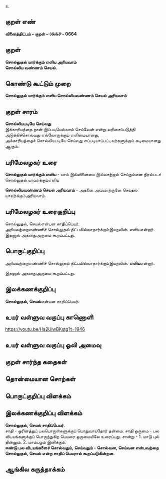 உ

## குறள் எண் 

**வினைத்திட்பம் – குறள் – ௦௬௬௪ - 0664**

## குறள் 

**சொல்லுதல் யார்க்கும் எளிய அரியவாம்  
சொல்லிய வண்ணம் செயல்.**  

## கொண்டு கூட்டும் முறை

**சொல்லுதல் யார்க்கும் எளிய சொல்லியவண்ணம் செயல் அரியவாம்**  

## குறள் சாரம் 

**சொல்லியபடியே செய்வது**  
இக்காரியத்தை நான் இப்படியெல்லாம் செய்வேன் என்று வரிசைப்படுத்தி அடுக்கிச்சொல்வது எல்லோருக்கும் எளிமையானது,  
அக்காரியத்தைச் சொல்லியபடியே செய்வது எப்படியாப்பட்டவர்களுக்கும் கடிமையானது ஆகும்.  

## பரிமேலழகர் உரை

**சொல்லுதல் யார்க்கும் எளிய** - யாம் இவ்வினையை இவ்வாற்றால் செய்தும்என நிரல்படச் சொல்லுதல் யாவர்க்கும்எளிய  

**சொல்லியவண்ணம் செயல் அரியவாம்** - அதனை அவ்வாற்றானே செய்தல் யாவர்க்கும்அரியவாம். 

## பரிமேலழகர் உரைகுறிப்பு   

சொல்லுதல், செயல்என்பன சாதிப்பெயர்.  
அரியவற்றைஎண்ணிச் சொல்லுதல் திட்பமில்லாதார்க்கும்இயறலின். எளியஎன்றார்.  
இதனால் அதனதுஅருமை கூறப்பட்டது.  

## பொருட்குறிப்பு 

அரியவற்றைஎண்ணிச் சொல்லுதல் திட்பமில்லாதார்க்கும்இயறலின். **எளிய**என்றார்.  

இதனால் அதனதுஅருமை கூறப்பட்டது.  

## இலக்கணக்குறிப்பு  

**சொல்லுதல், செயல்**என்பன சாதிப்பெயர்.    

## உயர் வள்ளுவ வகுப்பு காணொளி

https://youtu.be/Ha2UiwBKstg?t=1946 

## உயர் வள்ளுவ வகுப்பு ஒலி அமைவு 

 
## குறள் சார்ந்த கதைகள் 


## தொன்மையான சொற்கள்


## பொருட்குறிப்பு விளக்கம்


## இலக்கணக்குறிப்பு விளக்கம்

**சொல்லுதல், செயல் சாதிப்பெயர்**.    
சாதி - ஓரினத்துப் பலபொருள்களுக்குப் பொதுவாயதோர் தன்மை.
சாதி ஒருமை - பல விடயங்களுக்குப் பொருந்துகிற பெயரை ஒருமையிலே உரைப்பது. சான்று - 1. மாடு புல் தின்னும். 2. மாம்பழம் இனிக்கும்.    
**ஈண்டு பல விடயங்களைச் சொல்வதும், செய்வதும் - சொல்வன, செய்வன என்பவற்றை சொல்லுதல், செயல் என்ற சாதிப் பெயரால் கூறப்படுகின்றன.**

## ஆங்கில கருத்தாக்கம் 


